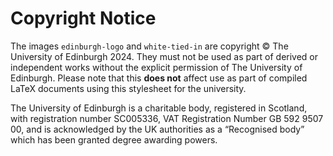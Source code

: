# Copyright Notice

The images `edinburgh-logo` and `white-tied-in` are copyright © The University of Edinburgh 2024. They must not be used as part of derived or independent works without the explicit permission of The University of Edinburgh. Please note that this **does not** affect use as part of compiled LaTeX documents using this stylesheet for the university.

The University of Edinburgh is a charitable body, registered in Scotland, with registration number SC005336, VAT Registration Number GB 592 9507 00, and is acknowledged by the UK authorities as a “Recognised body” which has been granted degree awarding powers.
